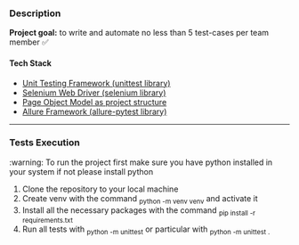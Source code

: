 <h3>Description</h3>
<b>Project goal:</b> to write and automate no less than 5 test-cases per team member ✅
  <h4>Tech Stack</h4>
  <ul>
    <li><a href="https://docs.python.org/3/library/unittest.html">Unit Testing Framework (unittest library)</a></li>
    <li><a href="https://selenium-python.readthedocs.io/getting-started.html">Selenium Web Driver (selenium library)</a></li>
    <li><a href="https://selenium-python.readthedocs.io/page-objects.html">Page Object Model as project structure</a></li>
    <li><a href="https://docs.qameta.io/allure/">Allure Framework (allure-pytest library)</a></li>
  </ul>
<hr>
<h3>Tests Execution</h3>
<span>:warning: To run the project first make sure you have python installed in your system if not please install python</span>
<ol>
  <li>Clone the repository to your local machine</li>
  <li>Create venv with the command <sub>python -m venv venv</sub> and activate it</li>
  <li>Install all the necessary packages with the command <sub>pip install -r requirements.txt</sub></li>
  <li>Run all tests with <sub>python -m unittest</sub> or particular with <sub>python -m unittest <test_suite>.<test></sub></li>
</ol>
